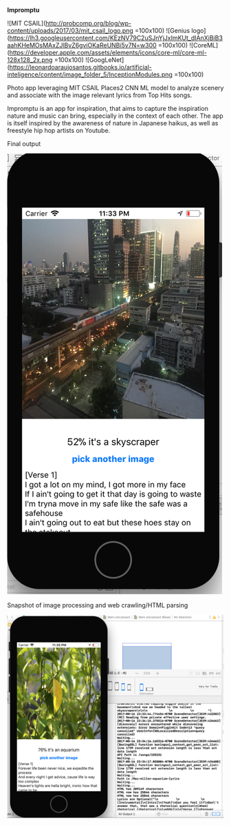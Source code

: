 **Impromptu**

![MIT CSAIL](http://probcomp.org/blog/wp-content/uploads/2017/03/mit_csail_logo.png =100x100)
![Genius logo](https://lh3.googleusercontent.com/KEzNV79C2uSJnYjJxImKUt_dIAnXjBiB3aahKHeMOsMAxZJlBvZ6gviOKaReUNBi5v7N=w300 =100x100)
![CoreML](https://developer.apple.com/assets/elements/icons/core-ml/core-ml-128x128_2x.png =100x100)
![GoogLeNet](https://leonardoaraujosantos.gitbooks.io/artificial-inteligence/content/image_folder_5/InceptionModules.png =100x100)

Photo app leveraging MIT CSAIL Places2 CNN ML model to analyze scenery and associate with the image relevant lyrics from Top Hits songs.

Impromptu is an app for inspiration, that aims to capture the inspiration nature and music can bring, especially in the context of each other. The app is itself inspired by the awareness of nature in Japanese haikus, as well as freestyle hip hop artists on Youtube.

Final output

![Alt text](./Impromptu-demo-1.png?raw=true "Impromptu demo 1")

Snapshot of image processing and web crawling/HTML parsing

![Alt text](./Impromptu-demo-2.png?raw=true "Impromptu demo 2")
